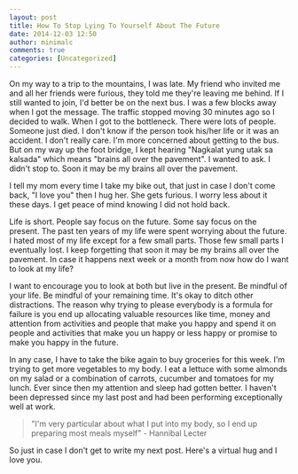 ```yaml
---
layout: post
title: How To Stop Lying To Yourself About The Future
date: 2014-12-03 12:50
author: minimalc
comments: true
categories: [Uncategorized]
---
```

On my way to a trip to the mountains, I was late. My friend who invited me and all her friends were furious, they told me they're leaving me behind. If I still wanted to join, I'd better be on the next bus. I was a few blocks away when I got the message. The traffic stopped moving 30 minutes ago so I decided to walk. When I got to the bottleneck. There were lots of people. Someone just died. I don't know if the person took his/her life or it was an accident. I don't really care. I'm more concerned about getting to the bus. But on my way up the foot bridge, I kept hearing "Nagkalat yung utak sa kalsada" which means "brains all over the pavement". I wanted to ask. I didn't stop to. Soon it may be my brains all over the pavement.

I tell my mom every time I take my bike out, that just in case I don't come back, "I love you" then I hug her. She gets furious. I worry less about it these days. I get peace of mind knowing I did not hold back.

Life is short. People say focus on the future. Some say focus on the present. The past ten years of my life were spent worrying about the future. I hated most of my life except for a few small parts. Those few small parts I eventually lost. I keep forgetting that soon it may be my brains all over the pavement. In case it happens next week or a month from now how do I want to look at my life?

I want to encourage you to look at both but live in the present. Be mindful of your life. Be mindful of your remaining time. It's okay to ditch other distractions. The reason why trying to please everybody is a formula for failure is you end up allocating valuable resources like time, money and attention from activities and people that make you happy and spend it on people and activities that make you un happy or less happy or promise to make you happy in the future.

In any case, I have to take the bike again to buy groceries for this week. I'm trying to get more vegetables to my body. I eat a lettuce with some almonds on my salad or a combination of carrots, cucumber and tomatoes for my lunch. Ever since then my attention and sleep had gotten better. I haven't been depressed since my last post and had been performing exceptionally well at work.

<blockquote>"I'm very particular about what I put into my body, so I end up preparing most meals myself" - Hannibal Lecter</blockquote>

So just in case I don't get to write my next post. Here's a virtual hug and I love you.
